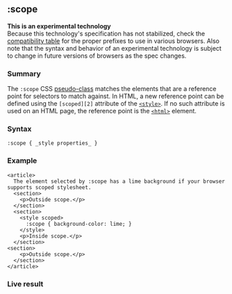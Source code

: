 ## :scope

**This is an experimental technology**  
Because this technology's specification has not stabilized, check the [compatibility table][0] for the proper prefixes to use in various browsers. Also note that the syntax and behavior of an experimental technology is subject to change in future versions of browsers as the spec changes.

### Summary

The `:scope` CSS [pseudo-class][1] matches the elements that are a reference point for selectors to match against. In HTML, a new reference point can be defined using the `[scoped][2]` attribute of the [`<style>`][3]. If no such attribute is used on an HTML page, the reference point is the [`<html>`][4] element.

### Syntax

    :scope { _style properties_ }

### Example

    <article>
      The element selected by :scope has a lime background if your browser supports scoped stylesheet.
      <section> 
        <p>Outside scope.</p>
      </section>
      <section>
        <style scoped>
          :scope { background-color: lime; }
        </style>
        <p>Inside scope.</p>
      </section>
    <section> 
        <p>Outside scope.</p>
      </section>
    </article>
    

### Live result


[0]: #Browser_compatibility
[1]: https://developer.mozilla.org/en/CSS/Pseudo-classes "Pseudo-classes"
[2]: https://developer.mozilla.org/en/docs/Web/HTML/Element/style#attr-scoped
[3]: https://developer.mozilla.org/en/docs/Web/HTML/Element/style "The HTML <style> element contains style information for a document, or a part of document. The specific style information is contained inside of this element, usually in the CSS."
[4]: https://developer.mozilla.org/en/docs/Web/HTML/Element/html "The HTML root element (<html>) represents the root of an HTML document. All other elements must be descendants of this element."